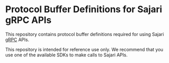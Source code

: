 # Protocol Buffer Definitions for Sajari gRPC APIs

This repository contains protocol buffer definitions required for using Sajari [gRPC](https://grpc.io) APIs.

This repository is intended for reference use only.  We recommend that you use one of the available SDKs
to make calls to Sajari APIs.
